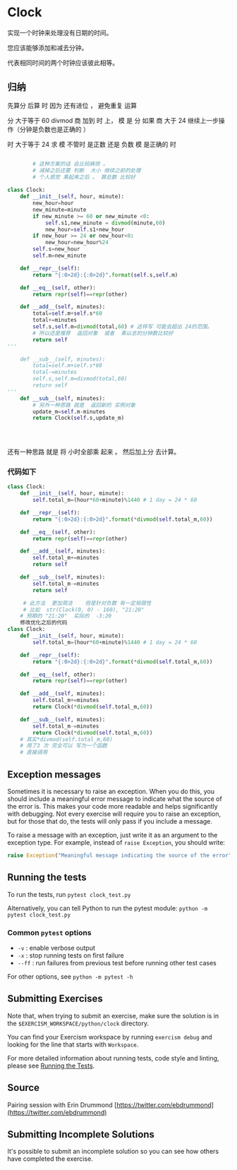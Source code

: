 # Clock

实现一个时钟来处理没有日期的时间。

您应该能够添加和减去分钟。

代表相同时间的两个时钟应该彼此相等。

## 归纳

先算分 后算 时  因为 还有进位 ， 避免重复 运算 

分 大于等于 60    divmod 商 加到 时 上，  模 是 分  如果 商 大于 24 继续上一步操作（分钟是负数也是正确的 ）

时 大于等于 24 求 模  不管时 是正数 还是 负数  模 是正确的  时  

```PYTHON

        # 这种方案的话 会比较麻烦 。 
        # 减掉之后还要 判断  大小 继续之前的处理
        # 个人感觉 乘起来之后 。 算总数 比较好
        
class Clock:
    def __init__(self, hour, minute):
        new_hour=hour
        new_minute=minute
        if new_minute >= 60 or new_minute <0:
            self.s1,new_minute = divmod(minute,60)
            new_hour=self.s1+new_hour
        if new_hour >= 24 or new_hour<0:
            new_hour=new_hour%24
        self.s=new_hour
        self.m=new_minute

    def __repr__(self):
        return "{:0>2d}:{:0>2d}".format(self.s,self.m)

    def __eq__(self, other):
        return repr(self)==repr(other)

    def __add__(self, minutes):
        total=self.m+self.s*60
        total+=minutes
        self.s,self.m=divmod(total,60) # 这样写 可能会超出 24的范围。 
        # 所以还是推荐  返回对象  或者  乘以总的分钟数比较好
        return self
'''

    def __sub__(self, minutes):
        total=self.m+self.s*60
        total-=minutes
        self.s,self.m=divmod(total,60)
        return self
'''    
    def __sub__(self, minutes):
        # 另外一种思路 就是  返回新的 实例对象  
        update_m=self.m-minutes
        return Clock(self.s,update_m)

        
        
```

还有一种思路 就是 将   小时全部乘 起来 。  然后加上分 去计算。  

### 代码如下

```PYTHON
class Clock:
    def __init__(self, hour, minute):
        self.total_m=(hour*60+minute)%1440 # 1 day = 24 * 60

    def __repr__(self):
        return "{:0>2d}:{:0>2d}".format(*divmod(self.total_m,60))

    def __eq__(self, other):
        return repr(self)==repr(other)

    def __add__(self, minutes):
        self.total_m+=minutes
        return self

    def __sub__(self, minutes):
        self.total_m-=minutes
        return self

     # 此方法  更加简洁    但是针对负数 有一定局限性 
     # 比如  str(Clock(0, 0) - 160), "21:20"
    # 预期的 "21:20"  实际的  -3:20
    修改优化之后的代码 
class Clock:
    def __init__(self, hour, minute):
        self.total_m=(hour*60+minute)%1440 # 1 day = 24 * 60

    def __repr__(self):
        return "{:0>2d}:{:0>2d}".format(*divmod(self.total_m,60))

    def __eq__(self, other):
        return repr(self)==repr(other)

    def __add__(self, minutes):
        self.total_m+=minutes
        return Clock(*divmod(self.total_m,60))

    def __sub__(self, minutes):
        self.total_m-=minutes
        return Clock(*divmod(self.total_m,60))
    # 其实*divmod(self.total_m,60)
    # 用了3 次 完全可以 写为一个函数
    # 直接调用 
```
## Exception messages

Sometimes it is necessary to raise an exception. When you do this, you should include a meaningful error message to
indicate what the source of the error is. This makes your code more readable and helps significantly with debugging. Not
every exercise will require you to raise an exception, but for those that do, the tests will only pass if you include
a message.

To raise a message with an exception, just write it as an argument to the exception type. For example, instead of
`raise Exception`, you should write:

```python
raise Exception("Meaningful message indicating the source of the error")
```

## Running the tests

To run the tests, run `pytest clock_test.py`

Alternatively, you can tell Python to run the pytest module:
`python -m pytest clock_test.py`

### Common `pytest` options

- `-v` : enable verbose output
- `-x` : stop running tests on first failure
- `--ff` : run failures from previous test before running other test cases

For other options, see `python -m pytest -h`

## Submitting Exercises

Note that, when trying to submit an exercise, make sure the solution is in the `$EXERCISM_WORKSPACE/python/clock` directory.

You can find your Exercism workspace by running `exercism debug` and looking for the line that starts with `Workspace`.

For more detailed information about running tests, code style and linting,
please see [Running the Tests](http://exercism.io/tracks/python/tests).

## Source

Pairing session with Erin Drummond [https://twitter.com/ebdrummond](https://twitter.com/ebdrummond)

## Submitting Incomplete Solutions

It's possible to submit an incomplete solution so you can see how others have completed the exercise.
